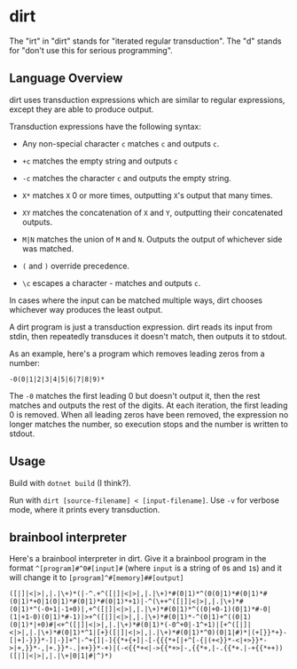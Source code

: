# dirt

The "irt" in "dirt" stands for "iterated regular transduction". The "d" stands for "don't use this for serious programming".

Language Overview
-----------------

dirt uses transduction expressions which are similar to regular expressions, except they are able to produce output.

Transduction expressions have the following syntax:

- Any non-special character `c` matches `c` and outputs `c`.

- `+c` matches the empty string and outputs `c`

- `-c` matches the character `c` and outputs the empty string.

- `X*` matches `X` 0 or more times, outputting `X`'s output that many times.

- `XY` matches the concatenation of `X` and `Y`, outputting their concatenated outputs.

- `M|N` matches the union of `M` and `N`. Outputs the output of whichever side was matched.

- `(` and `)` override precedence.

- `\c` escapes a character - matches and outputs `c`.

In cases where the input can be matched multiple ways, dirt chooses whichever way produces the least output.

A dirt program is just a transduction expression. dirt reads its input from stdin, then repeatedly transduces it doesn't match, then outputs it to stdout.

As an example, here's a program which removes leading zeros from a number:

    -0(0|1|2|3|4|5|6|7|8|9)*

The `-0` matches the first leading 0 but doesn't output it, then the rest matches and outputs the rest of the digits.
At each iteration, the first leading 0 is removed.
When all leading zeros have been removed, the expression no longer matches the number, so execution stops and the number is written to stdout.

Usage
-----

Build with `dotnet build` (I think?).

Run with `dirt [source-filename] < [input-filename]`. Use `-v` for verbose mode, where it prints every transduction.


brainbool interpreter
---------------------

Here's a brainbool interpreter in dirt. Give it a brainbool program in the format `^[program]#^0#[input]#` (where `input` is a string of `0`s and `1`s) and it will change it to `[program]^#[memory]##[output]`

    ([|]|<|>|,|.|\+)*(|-^.+^([|]|<|>|,|.|\+)*#(0|1)*^(0(0|1)*#(0|1)*#(0|1)*+0|1(0|1)*#(0|1)*#(0|1)*+1)|-^(\++^([|]|<|>|,|.|\+)*#(0|1)*^(-0+1|-1+0)|,+^([|]|<|>|,|.|\+)*#(0|1)*^((0|+0-1)(0|1)*#-0|(1|+1-0)(0|1)*#-1)|>+^([|]|<|>|,|.|\+)*#(0|1)*-^(0|1)+^((0|1)(0|1)*|+0)#|<+^([|]|<|>|,|.|\+)*#(0|1)*(-0^+0|-1^+1)|[+^([|]|<|>|,|.|\+)*#(0|1)*^1|[+}([|]|<|>|,|.|\+)*#(0|1)*^0)(0|1|#)*|(+[}}*+}-[|+]-}}}*-]|-}]+^|-^+{]|-]{{*+{+]|-[-{{{*+[|+^[-{|(+<}}*-<|+>}}*->|+,}}*-,|+.}}*-.|++}}*-+)|(-<{{*+<|->{{*+>|-,{{*+,|-.{{*+.|-+{{*++))([|]|<|>|,|.|\+|0|1|#|^)*)